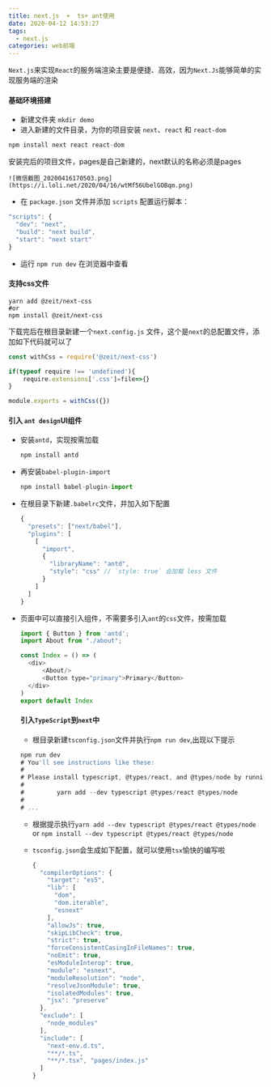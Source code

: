 ```yaml
---
title: next.js  +  ts+ ant使用
date: 2020-04-12 14:53:27
tags: 
  - next.js
categories: web前端
---
```



`Next.js`来实现`React`的服务端渲染主要是便捷、高效，因为`Next.Js`能够简单的实现服务端的渲染

#### 基础环境搭建

- 新建文件夹 `mkdir demo`
- 进入新建的文件目录，为你的项目安装 `next`、`react` 和 `react-dom` 

```js
npm install next react react-dom
```

安装完后的项目文件，pages是自己新建的，next默认的名称必须是pages

```
![微信截图_20200416170503.png](https://i.loli.net/2020/04/16/wtMf56UbelGOBqm.png)
```

-  在 `package.json` 文件并添加 `scripts` 配置运行脚本：

```js
"scripts": {
  "dev": "next",
  "build": "next build",
  "start": "next start"
}
```

-  运行 `npm run dev` 在浏览器中查看

#### 支持css文件

```
yarn add @zeit/next-css
#or
npm install @zeit/next-css
```

下载完后在根目录新建一个`next.config.js` 文件，这个是`next`的总配置文件，添加如下代码就可以了

```js
const withCss = require('@zeit/next-css')

if(typeof require !== 'undefined'){
    require.extensions['.css']=file=>{}
}

module.exports = withCss({})
```

#### 引入 `ant design`UI组件

- 安装`antd`，实现按需加载

  ```js
  npm install antd
  ```

- 再安装`babel-plugin-import`

  ```js
  npm install babel-plugin-import
  ```

- 在根目录下新建`.babelrc`文件，并加入如下配置

  ```js
  {
    "presets": ["next/babel"],
    "plugins": [
      [
        "import",
        {
          "libraryName": "antd",
          "style": "css" // `style: true` 会加载 less 文件
        }
      ]
    ]
  }
  ```

- 页面中可以直接引入组件，不需要多引入`ant`的`css`文件，按需加载

  ```js
  import { Button } from 'antd';
  import About from "./about";
  
  const Index = () => (
    <div>
        <About/>
        <Button type="primary">Primary</Button>
    </div>
  )
  export default Index
  ```

  #### 引入`TypeScript`到`next`中

  - 根目录新建`tsconfig.json`文件并执行`npm run dev`,出现以下提示

  ```js
  npm run dev
  # You'll see instructions like these:
  #
  # Please install typescript, @types/react, and @types/node by running:
  #
  #         yarn add --dev typescript @types/react @types/node
  #
  # ...
  ```

  - 根据提示执行`yarn add --dev typescript @types/react @types/node` or  `npm install --dev typescript @types/react @types/node`

  - `tsconfig.json`会生成如下配置，就可以使用`tsx`愉快的编写啦

    ```js
    {
      "compilerOptions": {
        "target": "es5",
        "lib": [
          "dom",
          "dom.iterable",
          "esnext"
        ],
        "allowJs": true,
        "skipLibCheck": true,
        "strict": true,
        "forceConsistentCasingInFileNames": true,
        "noEmit": true,
        "esModuleInterop": true,
        "module": "esnext",
        "moduleResolution": "node",
        "resolveJsonModule": true,
        "isolatedModules": true,
        "jsx": "preserve"
      },
      "exclude": [
        "node_modules"
      ],
      "include": [
        "next-env.d.ts",
        "**/*.ts",
        "**/*.tsx", "pages/index.js"
      ]
    }
    ```

    